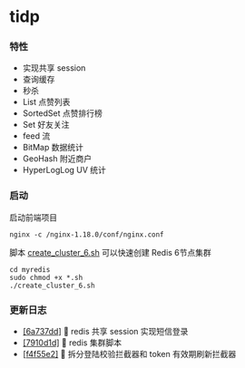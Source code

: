 # tidp

### 特性
- 实现共享 session
- 查询缓存
- 秒杀
- List 点赞列表
- SortedSet 点赞排行榜
- Set 好友关注
- feed 流
- BitMap 数据统计
- GeoHash 附近商户
- HyperLogLog UV 统计


### 启动

启动前端项目
```shell
nginx -c /nginx-1.18.0/conf/nginx.conf
```

脚本 [create_cluster_6.sh](https://github.com/tiiaan/tidp/blob/master/myredis/create_cluster_6.sh) 可以快速创建 Redis 6节点集群
```shell
cd myredis
sudo chmod +x *.sh
./create_cluster_6.sh
```


### 更新日志
- [[6a737dd]](https://github.com/tiiaan/tidp/commit/6a737dd5084eb5d013150a505cb761d11f1b2e4e) :tada: redis 共享 session 实现短信登录
- [[7910d1d]](https://github.com/tiiaan/tidp/commit/7910d1dac857c23ad373e67312b7fa04265e06bb) :tada: redis 集群脚本
- [[f4f55e2]](https://github.com/tiiaan/tidp/commit/f4f55e2bc9d431c93512ddcba10d238f2f9846fb) :tada: 拆分登陆校验拦截器和 token 有效期刷新拦截器
